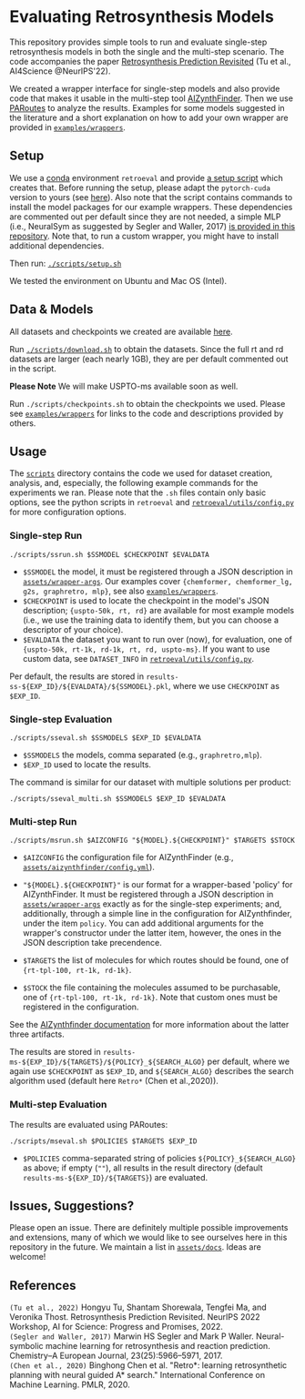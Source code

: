 # Evaluating Retrosynthesis Models

This repository provides simple tools to run and evaluate single-step retrosynthesis models in both the single and the multi-step scenario.
The code accompanies the paper [Retrosynthesis Prediction Revisited](https://openreview.net/pdf?id=kLzFuf4GoC-) (Tu et al., AI4Science @NeurIPS'22).


We created a wrapper interface for single-step models and also provide code that makes it usable in the multi-step tool [AIZynthFinder](https://github.com/MolecularAI/aizynthfinder). Then we use [PARoutes](https://github.com/MolecularAI/PaRoutes) to analyze the results. 
Examples for some models suggested in the literature and a short explanation on how to add your own wrapper are provided in [`examples/wrappers`](examples/wrappers). 


## Setup 

We use a [conda](https://www.anaconda.com/) environment `retroeval` and provide [a setup script](scripts/setup.sh) which creates that. 
Before running the setup, please adapt the `pytorch-cuda` version to yours (see [here](https://pytorch.org/)). 
Also note that the script contains commands to install the model packages for our example wrappers. 
These dependencies are commented out per default since they are not needed, a simple MLP (i.e., NeuralSym as suggested by Segler and Waller, 2017) [is provided in this repository](examples/models/README.md).
Note that, to run a custom wrapper, you might have to install additional dependencies. 

Then run:
[``./scripts/setup.sh``](scripts/setup.sh)

We tested the environment on Ubuntu and Mac OS (Intel).


## Data & Models

All datasets and checkpoints we created are available [here](http://neurips.s3.us-east.cloud-object-storage.appdomain.cloud/index.html).

Run [``./scripts/download.sh``](scripts/download.sh) to obtain the datasets. Since the full rt and rd datasets are larger (each nearly 1GB), they are per default commented out in the script.

**Please Note**
We will make USPTO-ms available soon as well.

Run ``./scripts/checkpoints.sh`` to obtain the checkpoints we used.
Please see [`examples/wrappers`](examples/wrappers/README.md) for links to the code and descriptions provided by others.
## Usage

The [`scripts`](scripts) directory contains the code we used for dataset creation, analysis, and, especially, the following example commands for the experiments we ran.
Please note that the `.sh` files contain only basic options, see the python scripts in `retroeval` and [`retroeval/utils/config.py`](retroeval/utils/config.py) for more configuration options.
### Single-step Run 
`./scripts/ssrun.sh $SSMODEL $CHECKPOINT $EVALDATA`
  - `$SSMODEL` the model, it must be registered through a JSON description in [`assets/wrapper-args`](assets/wrapper-args). Our examples cover `{chemformer, chemformer_lg, g2s, graphretro, mlp}`, see also [`examples/wrappers`](examples/wrappers/README.md).
  - `$CHECKPOINT` is used to locate the checkpoint in the model's JSON description; `{uspto-50k, rt, rd}` are available for most example models (i.e., we use the training data to identify them, but you can choose a descriptor of your choice). 
  - `$EVALDATA` the dataset you want to run over (now), for evaluation, one of `{uspto-50k, rt-1k, rd-1k, rt, rd, uspto-ms}`. 
  If you want to use custom data, see `DATASET_INFO` in [`retroeval/utils/config.py`](retroeval/utils/config.py).

  Per default, the results are stored in `results-ss-${EXP_ID}/${EVALDATA}/${SSMODEL}.pkl`, where we use `CHECKPOINT` as `$EXP_ID`.
### Single-step Evaluation
`./scripts/sseval.sh $SSMODELS $EXP_ID $EVALDATA `
  - `$SSMODELS` the models, comma separated (e.g., `graphretro,mlp`).
  - `$EXP_ID` used to locate the results. 

The command is similar for our dataset with multiple solutions per product:
 
`./scripts/sseval_multi.sh $SSMODELS $EXP_ID $EVALDATA`

### Multi-step Run
`./scripts/msrun.sh $AIZCONFIG "${MODEL}.${CHECKPOINT}" $TARGETS $STOCK`
  - `$AIZCONFIG` the configuration file for AIZynthFinder (e.g., [`assets/aizynthfinder/config.yml`](assets/aizynthfinder/config.yml)).
  - `"${MODEL}.${CHECKPOINT}"` is our format for a wrapper-based 'policy' for AIZynthFinder. It must be registered through a JSON description in [`assets/wrapper-args`](assets/wrapper-args) exactly as for the single-step experiments; and, additionally, 
through a simple line in the configuration for AIZynthfinder, under the item `policy`. You can add additional arguments for the wrapper's constructor under the latter item, however, the ones in the JSON description take precendence.

  - `$TARGETS` the list of molecules for which routes should be found, one of `{rt-tpl-100, rt-1k, rd-1k}`.
  - `$STOCK` the file containing the molecules assumed to be purchasable, one of `{rt-tpl-100, rt-1k, rd-1k}`. Note that custom ones must be registered in the configuration. 
  
  See the [AIZynthfinder documentation](https://molecularai.github.io/aizynthfinder/) for more information about the latter three artifacts.

  The results are stored in `results-ms-${EXP_ID}/${TARGETS}/${POLICY}_${SEARCH_ALGO}` per default, 
  where we again use `$CHECKPOINT` as `$EXP_ID`, and `${SEARCH_ALGO}` describes the search algorithm used (default here `Retro*` (Chen et al.,2020)). 

### Multi-step Evaluation
The results are evaluated using PARoutes:

`./scripts/mseval.sh $POLICIES $TARGETS $EXP_ID` 

- `$POLICIES` comma-separated string of policies `${POLICY}_${SEARCH_ALGO}` as above; if empty (`""`), all results in the result directory (default `results-ms-${EXP_ID}/${TARGETS}`) are evaluated.


## Issues, Suggestions?

Please open an issue. There are definitely multiple possible improvements and extensions, 
many of which we would like to see ourselves here in this repository in the future. 
We maintain a list in [`assets/docs`](assets/docs/extensions.txt).
Ideas are welcome!


## References

`(Tu et al., 2022)`
Hongyu Tu, Shantam Shorewala,  Tengfei Ma, and Veronika Thost. Retrosynthesis Prediction Revisited. NeurIPS 2022 Workshop, AI for Science: Progress and Promises, 2022.
</br>
`(Segler and Waller, 2017)`
Marwin HS Segler and Mark P Waller. Neural-symbolic machine learning for retrosynthesis and reaction prediction. Chemistry–A European Journal, 23(25):5966–5971, 2017.
</br>
`(Chen et al., 2020)`
Binghong Chen et al. "Retro*: learning retrosynthetic planning with neural guided A* search." International Conference on Machine Learning. PMLR, 2020.